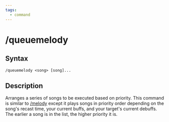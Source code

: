 ```yaml
---
tags:
  - command
---
```


# /queuemelody

## Syntax

<!--cmd-syntax-start-->
```eqcommand
/queuemelody <song> [song]...
```
<!--cmd-syntax-end-->

## Description

<!--cmd-desc-start-->
Arranges a series of songs to be executed based on priority. This command is similar to [/melody](cmd-melody.md) except it plays songs in priority order depending on the song's recast time, your current buffs, and your target's current debuffs. The earlier a song is in the list, the higher priority it is.
<!--cmd-desc-end-->